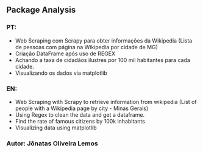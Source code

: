 ## Package Analysis
### PT:
- Web Scraping com Scrapy para obter informações da Wikipedia (Lista de pessoas com página na Wikipedia por cidade de MG)
- Criação DataFrame após uso de REGEX
- Achando a taxa de cidadãos ilustres por 100 mil habitantes para cada cidade.
- Visualizando os dados via matplotlib
### EN:
- Web Scraping with Scrapy to retrieve information from wikipedia (List of people with a Wikipedia page by city - Minas Gerais)
- Using Regex to clean the data and get a dataframe.
- Find the rate of famous citizens by 100k inhabitants
- Visualizing data using matplotlib

### Autor: Jônatas Oliveira Lemos
